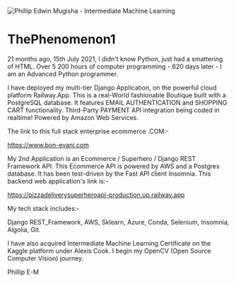 ![Phillip Edwin Mugisha - Intermediate Machine Learning](https://user-images.githubusercontent.com/96743401/228430592-a377e017-2ef0-4947-94cb-5f36ffd35e50.png)
# ThePhenomenon1

21 months ago, 15th July 2021, I didn't know Python, just had a smattering of HTML.
Over 5 200 hours of computer programming - 620 days later - I am an Advanced Python programmer.

I have deployed my multi-tier Django Application, on the powerful cloud platform Railway.App. 
This is a real-World fashionable Boutique built with a PostgreSQL database. It features EMAIL AUTHENTICATION and SHOPPING CART functionality.
Third-Party PAYMENT API integration being coded in realtime! Powered by Amazon Web Services.

The link to this full stack enterprise ecommerce .COM:-

https://www.bon-evani.com


My 2nd Application is an Ecommerce / Superhero / Django REST Framework API. 
This Ecommerce API is powered by AWS and a Postgres database. It has been test-driven by the Fast API client Insomnia.
This backend web application's link is:-

https://pizzadeliverysuperheroapi-production.up.railway.app

My tech stack includes:-

Django REST_Framework,
AWS,
Sklearn,
Azure,
Conda,
Selenium,
Insomnia,
Algolia,
Git.

I have also acquired Intermediate Machine Learning Certificate on the Kaggle platform under Alexis Cook. I begin my OpenCV (Open Source Computer Vision) journey.

Phillip E-M
